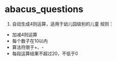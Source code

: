 # abacus_questions
1. 自动生成4则运算，适用于幼儿园级别的儿童
规则：
 * 加减4则运算
 * 每个数子在10以内
 * 算法符限于+、-
 * 每段运算结果不超过20，不低于0
